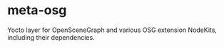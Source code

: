meta-osg
========

Yocto layer for OpenSceneGraph and various OSG extension NodeKits,
including their dependencies.
